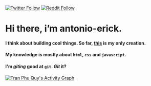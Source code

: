 [![Twitter Follow](https://img.shields.io/twitter/follow/im_antonioerick?label=Follow&logo=twitter)](https://twitter.com/im_antonioerick)
[![Reddit Follow](https://img.shields.io/twitter/follow/im_antonioerick?label=Follow&logo=reddit)](https://www.reddit.com/user/antonio-erick)

# Hi there, i’m antonio-erick.

#### I think about building cool things. So far, [this](https://antonio-erick.github.io/website/) is my only creation.
#### My knowledge is mostly about `html`, `css` and `javascript`.
#### I'm *giting* good at `git`. *Git* it?

<a href="https://github.com/antonio-erick"><img alt="Tran Phu Quy's Activity Graph" src="https://activity-graph.herokuapp.com/graph?username=antonio-erick&bg_color=1F222E&color=F7F9F9&line=F7F9F9&point=F7F9F9&hide_border=true" /></a>
